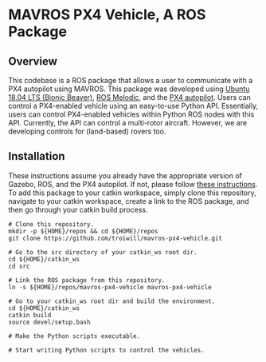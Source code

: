 # MAVROS PX4 Vehicle, A ROS Package

## Overview

This codebase is a ROS package that allows a user to communicate with a PX4 autopilot using MAVROS. This package was developed using [Ubuntu 18.04 LTS (Bionic Beaver)](https://releases.ubuntu.com/18.04/), [ROS Melodic](http://wiki.ros.org/melodic), and the [PX4 autopilot](https://docs.px4.io/master/en/). Users can control a PX4-enabled vehicle using an easy-to-use Python API. Essentially, users can control PX4-enabled vehicles within Python ROS nodes with this API. Currently, the API can control a multi-rotor aircraft. However, we are developing controls for (land-based) rovers too.


## Installation

These instructions assume you already have the appropriate version of Gazebo, ROS, and the PX4 autopilot. If not, please follow [these instructions](https://github.com/troiwill/px4-mavros-gazebo-sim/tree/alpha). To add this package to your catkin workspace, simply clone this repository, navigate to your catkin workspace, create a link to the ROS package, and then go through your catkin build process.

```
# Clone this repository.
mkdir -p ${HOME}/repos && cd ${HOME}/repos
git clone https://github.com/troiwill/mavros-px4-vehicle.git

# Go to the src directory of your catkin_ws root dir.
cd ${HOME}/catkin_ws
cd src

# Link the ROS package from this repository.
ln -s ${HOME}/repos/mavros-px4-vehicle mavros-px4-vehicle

# Go to your catkin_ws root dir and build the environment.
cd ${HOME}/catkin_ws
catkin build
source devel/setup.bash

# Make the Python scripts executable.

# Start writing Python scripts to control the vehicles.
```
